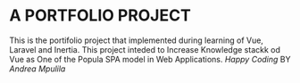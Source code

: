 # A PORTFOLIO PROJECT
This is the portifolio project that implemented during learning of Vue, Laravel and Inertia.
This project inteded to Increase Knowledge stackk od Vue as One of the Popula SPA model in Web Applications.
*Happy Coding*
BY *Andrea Mpulila*
